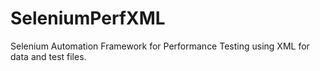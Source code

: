 # SeleniumPerfXML
Selenium Automation Framework for Performance Testing using XML for data and test files.
